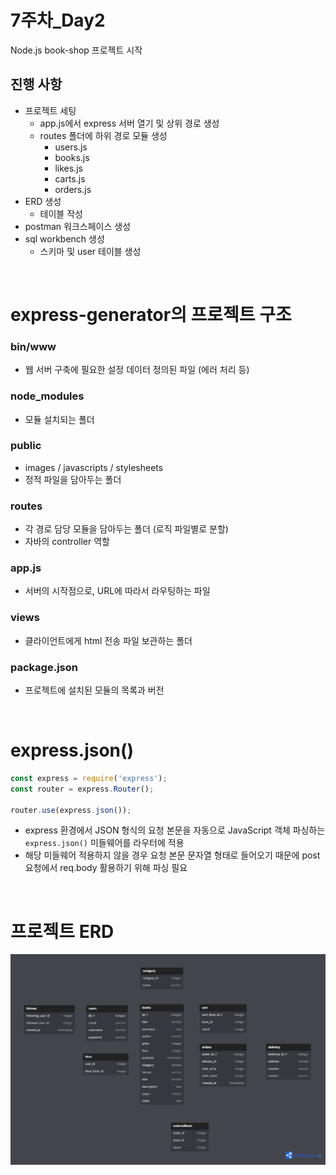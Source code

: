 # 7주차_Day2
Node.js book-shop 프로젝트 시작

## 진행 사항
- 프로젝트 세팅
  - app.js에서 express 서버 열기 및 상위 경로 생성
  - routes 폴더에 하위 경로 모듈 생성
    - users.js
    - books.js
    - likes.js
    - carts.js
    - orders.js
- ERD 생성
  - 테이블 작성
- postman 워크스페이스 생성
- sql workbench 생성
  - 스키마 및 user 테이블 생성

<br>

# express-generator의 프로젝트 구조
### bin/www
- 웹 서버 구축에 필요한 설정 데이터 정의된 파일 (에러 처리 등)
### node_modules
- 모듈 설치되는 폴더
### public
- images / javascripts / stylesheets
- 정적 파일을 담아두는 폴더 
### routes
- 각 경로 담당 모듈을 담아두는 폴더 (로직 파일별로 분할)
- 자바의 controller 역할
### app.js
- 서버의 시작점으로, URL에 따라서 라우팅하는 파일
### views
- 클라이언트에게 html 전송 파일 보관하는 폴더
### package.json
- 프로젝트에 설치된 모듈의 목록과 버전

<br>

# express.json()
```js
const express = require('express');
const router = express.Router();

router.use(express.json());
```
- express 환경에서 JSON 형식의 요청 본문을 자동으로 JavaScript 객체 파싱하는 `express.json()` 미들웨어를 라우터에 적용
- 해당 미들웨어 적용하지 않을 경우 요청 본문 문자열 형태로 들어오기 때문에 post 요청에서 req.body 활용하기 위해 파싱 필요

<br>

# 프로젝트 ERD
![ERD](./assets/book_shop.png)